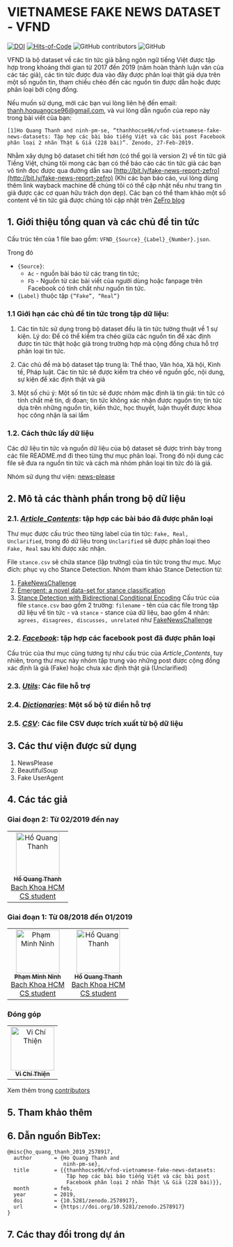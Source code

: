 # VIETNAMESE FAKE NEWS DATASET - VFND

[![DOI](https://zenodo.org/badge/134866350.svg)](https://zenodo.org/badge/latestdoi/134866350) [![Hits-of-Code](https://hitsofcode.com/github/thanhhocse96/vfnd-vietnamese-fake-news-datasets)](https://hitsofcode.com/view/github/thanhhocse96/vfnd-vietnamese-fake-news-datasets) ![GitHub contributors](https://img.shields.io/github/contributors/thanhhocse96/vfnd-vietnamese-fake-news-datasets.svg) ![GitHub](https://img.shields.io/github/license/thanhhocse96/vfnd-vietnamese-fake-news-datasets.svg)

VFND là bộ dataset về các tin tức giả bằng ngôn ngữ tiếng Việt được tập hợp trong khoảng thời gian từ 2017 đến 2019 (năm hoàn thành luận văn của các tác giả), các tin tức được đưa vào đây được phân loại thật giả dựa trên một số nguồn tin, tham chiếu chéo đến các nguồn tin được dẫn hoặc được phân loại bởi cộng đồng.

Nếu muốn sử dụng, mời các bạn vui lòng liên hệ đến email: thanh.hoquangcse96@gmail.com, và vui lòng dẫn nguồn của repo này trong bài viết của bạn:

`[1]Ho Quang Thanh and ninh-pm-se, “thanhhocse96/vfnd-vietnamese-fake-news-datasets: Tập hợp các bài báo tiếng Việt và các bài post Facebook phân loại 2 nhãn Thật & Giả (228 bài)”. Zenodo, 27-Feb-2019.`

Nhằm xây dựng bộ dataset chi tiết hơn (có thể gọi là version 2) về tin tức giả Tiếng Việt, chúng tôi mong các bạn có thể báo cáo các tin tức giả các bạn vô tình đọc được qua đường dẫn sau [http://bit.ly/fake-news-report-zefro](http://bit.ly/fake-news-report-zefro) (Khi các bạn báo cáo, vui lòng dùng thêm link wayback machine để chúng tôi có thể cập nhật nếu như trang tin giả được các cơ quan hữu trách dọn dẹp). Các bạn có thể tham khảo một số content về tin tức giả được chúng tôi cập nhật trên [ZeFro blog](https://zefro.wordpress.com/portfolio/fake-news-detection-nhan-dang-tin-tuc-gia/)

## 1. Giới thiệu tổng quan và các chủ đề tin tức

Cấu trúc tên của 1 file bao gồm: `VFND_{Source}_{Label}_{Number}.json`.

Trong đó

- `{Source}`:
  - `Ac` - nguồn bài báo từ các trang tin tức;
  - `Fb` - Nguồn từ các bài viết của người dùng hoặc fanpage trên Facebook có tính chất như nguồn tin tức.
- `{Label}` thuộc tập `{“Fake”, “Real”}`

### 1.1 Giới hạn các chủ đề tin tức trong tập dữ liệu:

1. Các tin tức sử dụng trong bộ dataset đều là tin tức tường thuật về 1 sự kiện. Lý do: Để có thể kiểm tra chéo giữa các nguồn tin để xác định được tin tức thật hoặc giả trong trường hợp mà cộng đồng chưa hỗ trợ phân loại tin tức.

2. Các chủ đề mà bộ dataset tập trung là: Thể thao, Văn hóa, Xã hội, Kinh tế, Pháp luật. Các tin tức sẽ được kiểm tra chéo về nguồn gốc, nội dung, sự kiện để xác định thật và giả

3. Một số chú ý: Một số tin tức sẽ được nhóm mặc định là tin giả: tin tức có tính chất mê tín, dị đoan; tin tức không xác nhận được nguồn tin; tin tức dựa trên những nguồn tin, kiến thức, học thuyết, luận thuyết được khoa học công nhận là sai lầm

### 1.2. Cách thức lấy dữ liệu

Các dữ liệu tin tức và nguồn dữ liệu của bộ dataset sẽ được trình bày trong các file README.md đi theo từng thư mục phân loại. Trong đó nội dung các file sẽ đưa ra nguồn tin tức và cách mà nhóm phân loại tin tức đó là giả.

Nhóm sử dụng thư viện: [news-please](https://github.com/fhamborg/news-please)

## 2. Mô tả các thành phần trong bộ dữ liệu

### 2.1. [_Article_\__Contents_](Article_Contents): tập hợp các bài báo đã được phân loại

Thư mục được cấu trúc theo từng label của tin tức: `Fake, Real, Unclarified`, trong đó dữ liệu trong `Unclarified` sẽ được phân loại theo `Fake, Real` sau khi được xác nhận.

File `stance.csv` sẽ chứa stance (lập trường) của tin tức trong thư mục. Mục đích: phục vụ cho Stance Detection. Nhóm tham khảo Stance Detection từ:

1. [FakeNewsChallenge](http://www.fakenewschallenge.org/)
2. [Emergent: a novel data-set for stance classification](http://aclweb.org/anthology/N/N16/N16-1138.pdf)
3. [Stance Detection with Bidirectional Conditional Encoding](https://arxiv.org/abs/1606.05464)
   Cấu trúc của file `stance.csv` bao gồm 2 trường: `filename` - tên của các file trong tập dữ liệu về tin tức - và `stance` - stance của dữ liệu, bao gồm 4 nhãn: `agrees, disagrees, discusses, unrelated` như [FakeNewsChallenge](http://www.fakenewschallenge.org/)

### 2.2. [_Facebook_](Facebook): tập hợp các facebook post đã được phân loại

Cấu trúc của thư mục cũng tương tự như cấu trúc của _Article_\__Contents_, tuy nhiên, trong thư mục này nhóm tập trung vào những post được cộng đồng xác định là giả (Fake) hoặc chưa xác định thật giả (Unclarified)

### 2.3. [_Utils_](Utils): Các file hỗ trợ

### 2.4. [_Dictionaries_](Dictionaries): Một số bộ từ điển hỗ trợ

### 2.5. [_CSV_](CSV): Các file CSV được trích xuất từ bộ dữ liệu

## 3. Các thư viện được sử dụng

1. NewsPlease
2. BeautifulSoup
3. Fake UserAgent

## 4. Các tác giả

### Giai đoạn 2: Từ 02/2019 đến nay

<table>
  <tr>
    <td align="center"><a href="https://github.com/thanhhocse96"><img src="https://github.com/thanhhocse96.png" width="100px;" alt="Hồ Quang Thanh"/>
      <br />
      <sub>
        <b>Hồ Quang Thanh</b>
      </sub>
      </a>
      <br />
      <a href="https://github.com/thanhhocse96">Bach Khoa HCM</a>
      <br />
      <a href="https://github.com/thanhhocse96">CS student</a>
    </td>
  </tr>
</table>

### Giai đoạn 1: Từ 08/2018 đến 01/2019

<table>
  <tr>
    <td align="center"><a href="https://www.facebook.com/minhninh.pham"><img src="https://github.com/ninh-pm-se.png" width="100px;" alt="Phạm Minh Ninh"/>
      <br />
      <sub>
        <b>Phạm Minh Ninh</b>
      </sub>
      </a>
      <br />
      <a href="https://github.com/ninh-pm-se">Bach Khoa HCM</a>
      <br />
      <a href="https://github.com/ninh-pm-se">CS student</a>
    </td>
    <td align="center"><a href="https://github.com/thanhhocse96"><img src="https://github.com/thanhhocse96.png" width="100px;" alt="Hồ Quang Thanh"/>
      <br />
      <sub>
        <b>Hồ Quang Thanh</b>
      </sub>
      </a>
      <br />
      <a href="https://github.com/thanhhocse96">Bach Khoa HCM</a>
      <br />
      <a href="https://github.com/thanhhocse96">CS student</a>
    </td>
  </tr>
</table>

### Đóng góp

<table>
  <tr>
    <td align="center"><a href="https://github.com/tvc12"><img src="https://github.com/tvc12.png" width="100px;" alt="Vi Chí Thiện"/>
      <br />
      <sub>
        <b>Vi Chí Thiện</b>
      </sub>
      </a>
      <br />
    </td>
  </tr>
</table>

Xem thêm trong [contributors](https://github.com/thanhhocse96/vfnd-vietnamese-fake-news-datasets/graphs/contributors)

## 5. Tham khảo thêm

## 6. Dẫn nguồn BibTex:

```TeX
@misc{ho_quang_thanh_2019_2578917,
  author       = {Ho Quang Thanh and
                  ninh-pm-se},
  title        = {{thanhhocse96/vfnd-vietnamese-fake-news-datasets:
                   Tập hợp các bài báo tiếng Việt và các bài post
                   Facebook phân loại 2 nhãn Thật \& Giả (228 bài)}},
  month        = feb,
  year         = 2019,
  doi          = {10.5281/zenodo.2578917},
  url          = {https://doi.org/10.5281/zenodo.2578917}
}
```

## 7. Các thay đổi trong dự án
